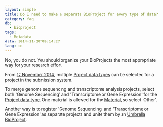 ```yaml
---
layout: simple
title: Do I need to make a separate BioProject for every type of data?
category: faq
db:
  - bioproject
tags: 
  - Metadata
date: 2014-11-20T09:14:27
lang: en
---
```




<p>No, you do not. You should organize your BioProjects the most appropriate way for your research effort.</p>
<p>From <a href="/news/en/2014-11-12-e.html">12 November 2014</a>, multiple <a href="/bioproject/submission.html#Project_data_type">Project data types</a> can be selected for a project in the submission system.</p>
<p>To merge genome sequencing and transcriptome analysis projects, select both 'Genome Sequencing' and 'Transcriptome or Gene Expression' for the <a href="/bioproject/submission.html#Project_data_type">Project data type</a>. One material is allowed for the <a href="/bioproject/submission.html#Material">Material</a>, so select 'Other'.</p>
<p>Another way is to register 'Genome Sequencing' and 'Transcriptome or Gene Expression' as separate projects and unite them by an <a href="/bioproject/submission.html#Use_an_umbrella_project">Umbrella BioProject</a>.</p>
